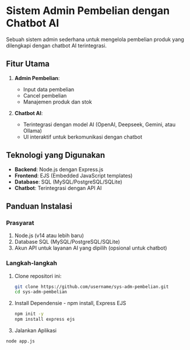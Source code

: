 # Sistem Admin Pembelian dengan Chatbot AI

Sebuah sistem admin sederhana untuk mengelola pembelian produk yang dilengkapi dengan chatbot AI terintegrasi.

## Fitur Utama

1. **Admin Pembelian**:

   - Input data pembelian
   - Cancel pembelian
   - Manajemen produk dan stok

2. **Chatbot AI**:
   - Terintegrasi dengan model AI (OpenAI, Deepseek, Gemini, atau Ollama)
   - UI interaktif untuk berkomunikasi dengan chatbot

## Teknologi yang Digunakan

- **Backend**: Node.js dengan Express.js
- **Frontend**: EJS (Embedded JavaScript templates)
- **Database**: SQL (MySQL/PostgreSQL/SQLite)
- **Chatbot**: Terintegrasi dengan API AI

## Panduan Instalasi

### Prasyarat

1. Node.js (v14 atau lebih baru)
2. Database SQL (MySQL/PostgreSQL/SQLite)
3. Akun API untuk layanan AI yang dipilih (opsional untuk chatbot)

### Langkah-langkah

1. Clone repositori ini:

   ```bash
   git clone https://github.com/username/sys-adm-pembelian.git
   cd sys-adm-pembelian

   ```

2. Install Dependensie - npm install, Express EJS

   ```bash
   npm init -y
   npm install express ejs

   ```

3. Jalankan Aplikasi

```bash
node app.js
```
